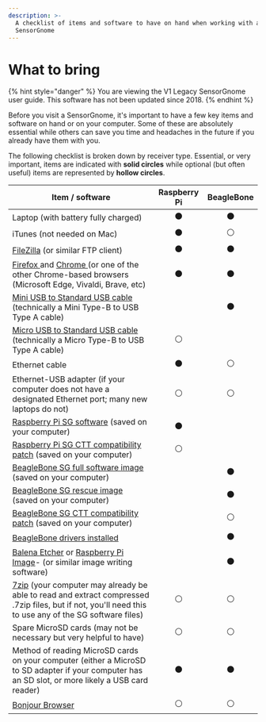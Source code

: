```yaml
---
description: >-
  A checklist of items and software to have on hand when working with a
  SensorGnome
---
```


# What to bring

{% hint style="danger" %}
You are viewing the V1 Legacy SensorGnome user guide. This software has not been updated since 2018.
{% endhint %}

Before you visit a SensorGnome, it's important to have a few key items and software on hand or on your computer. Some of these are absolutely essential while others can save you time and headaches in the future if you already have them with you.

The following checklist is broken down by receiver type. Essential, or very important, items are indicated with **solid circles** while optional (but often useful) items are represented by **hollow circles**.

| **Item / software**                                                                                                                                                                 | **Raspberry Pi** | **BeagleBone** |
| ----------------------------------------------------------------------------------------------------------------------------------------------------------------------------------- | :--------------: | :------------: |
| Laptop (with battery fully charged)                                                                                                                                                 |         ⚫        |        ⚫       |
| iTunes (not needed on Mac)                                                                                                                                                          |         ⚫        |        ⚪       |
| [FileZilla](https://filezilla-project.org/) (or similar FTP client)                                                                                                                 |         ⚫        |        ⚫       |
| [Firefox ](https://www.mozilla.org/en-CA/firefox/new/)and [Chrome ](https://www.google.com/chrome/)(or one of the other Chrome-based browsers (Microsoft Edge, Vivaldi, Brave, etc) |         ⚫        |        ⚫       |
| [Mini USB to Standard USB cable](https://www.ugreenstore.com/product/mini-usb-cable/) (technically a Mini Type-B to USB Type A cable)                                               |                  |        ⚫       |
| [Micro USB to Standard USB cable](https://www.ugreenstore.com/product/micro-usb-cable-charger/) (technically a Micro Type-B to USB Type A cable)                                    |         ⚪        |                |
| Ethernet cable                                                                                                                                                                      |         ⚫        |        ⚪       |
| Ethernet-USB adapter (if your computer does not have a designated Ethernet port; many new laptops do not)                                                                           |         ⚪        |        ⚪       |
| [Raspberry Pi SG software](https://public.sensorgnome.org/Raspberry\_Pi\_Sensorgnome/SGPI-2018-10-12\_LIWIXI.ZIP) (saved on your computer)                                          |         ⚫        |                |
| [Raspberry Pi SG CTT compatibility patch](https://s3.amazonaws.com/media.celltracktech.com/sensorgnome/raspberry/2021-07-09-rpi\_ctt.tar.bz2) (saved on your computer)              |         ⚪        |                |
| [BeagleBone SG full software image](https://public.sensorgnome.org/Beaglebone\_Sensorgnome\_Images/sensorgnome\_image\_2017-03-06\_15-33-00.img.7z) (saved on your computer)        |                  |        ⚫       |
| [BeagleBone SG rescue image](https://public.sensorgnome.org/Beaglebone\_Sensorgnome\_Images/sensorgnome\_rescue\_image\_2017-03-06\_15-33-00.img.7z) (saved on your computer)       |                  |        ⚫       |
| [BeagleBone SG CTT compatibility patch](https://s3.amazonaws.com/media.celltracktech.com/sensorgnome/raspberry/2021-07-09-rpi\_ctt.tar.bz2) (saved on your computer)                |                  |        ⚪       |
| [BeagleBone drivers installed](bbdrivers.md)                                                                                                                                        |                  |        ⚫       |
| [Balena Etcher](https://www.balena.io/etcher/) or [Raspberry Pi Image](https://www.raspberrypi.com/software/)- (or similar image writing software)                                  |                  |        ⚫       |
| [7zip](https://www.7-zip.org/) (your computer may already be able to read and extract compressed .7zip files, but if not, you'll need this to use any of the SG software files)     |         ⚪        |        ⚪       |
| Spare MicroSD cards (may not be necessary but very helpful to have)                                                                                                                 |         ⚪        |        ⚪       |
| Method of reading MicroSD cards on your computer (either a MicroSD to SD adapter if your computer has an SD slot, or more likely a USB card reader)                                 |         ⚫        |        ⚫       |
| [Bonjour Browser](https://hobbyistsoftware.com/bonjourbrowser)                                                                                                                      |         ⚪        |        ⚪       |
